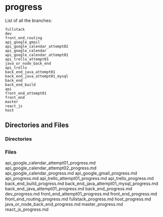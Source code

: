 # progress

List of all the branches:

```
fullstack
dev
front_end_routing
api_google_gmail
api_google_calendar_attempt02
api_google_calendar
api_google_calendar_attempt01
api_trello_attempt01
java_or_node_back_end
api_trello
back_end_java_attempt01
back_end_java_attempt01_mysql
back_end
back_end_build
api
front_end_attempt01
front_end
master
react_js
host
```

## Directories and Files

### Directories

### Files

api_google_calendar_attempt01_progress.md
api_google_calendar_attempt02_progress.md
api_google_calendar_progress.md
api_google_gmail_progress.md
api_progress.md
api_trello_attempt01_progress.md
api_trello_progress.md
back_end_build_progress.md
back_end_java_attempt01_mysql_progress.md
back_end_java_attempt01_progress.md
back_end_progress.md
dev_progress.md
front_end_attempt01_progress.md
front_end_progress.md
front_end_routing_progress.md
fullstack_progress.md
host_progress.md
java_or_node_back_end_progress.md
master_progress.md
react_js_progress.md
